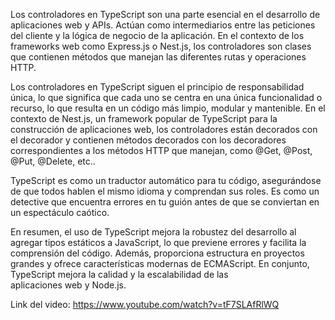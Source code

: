 Los controladores en TypeScript son una parte esencial en el desarrollo de aplicaciones web y APIs. Actúan como intermediarios entre las peticiones del cliente y la lógica de negocio de la aplicación. En el contexto de los frameworks web como Express.js o Nest.js, los controladores son clases que contienen métodos que manejan las diferentes rutas y operaciones HTTP.

Los controladores en TypeScript siguen el principio de responsabilidad única, lo que significa que cada uno se centra en una única funcionalidad o recurso, lo que resulta en un código más limpio, modular y mantenible. En el contexto de Nest.js, un framework popular de TypeScript para la construcción de aplicaciones web, los controladores están decorados con el decorador  y contienen métodos decorados con los decoradores correspondientes a los métodos HTTP que manejan, como @Get, @Post, @Put, @Delete, etc..

TypeScript es como un traductor automático para tu código, asegurándose de que todos hablen el mismo idioma y comprendan sus roles. Es como un detective que encuentra errores en tu guión antes de que se conviertan en un espectáculo caótico. 

En resumen, el uso de TypeScript mejora la robustez del desarrollo al agregar tipos estáticos a JavaScript, lo que previene errores y facilita la comprensión del código. Además, proporciona estructura en proyectos grandes y ofrece características modernas de ECMAScript. En conjunto, TypeScript mejora la calidad y la escalabilidad de las aplicaciones web y Node.js.

Link del video: https://www.youtube.com/watch?v=tF7SLAfRlWQ